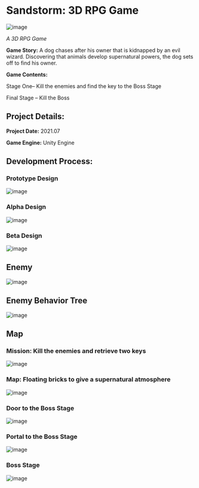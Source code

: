 # Sandstorm: 3D RPG Game

![image](https://user-images.githubusercontent.com/57009810/161730230-d6221867-0132-483c-9224-a1ae329204ec.png)

_A 3D RPG Game_

**Game Story:** A dog chases after his owner that is kidnapped by an evil wizard. Discovering that animals develop supernatural powers, the dog sets off to find his owner.  


**Game Contents:** 

Stage One– Kill the enemies and find the key to the Boss Stage

Final Stage – Kill the Boss

<h2>Project Details:</h2>

**Project Date:** 2021.07

**Game Engine:** Unity Engine

<h2>Development Process:</h2>

<h3>Prototype Design</h3>

![image](https://user-images.githubusercontent.com/57009810/161484052-5367986c-4241-4c5e-a015-275bf734a32f.png)

<h3>Alpha Design</h3>

![image](https://user-images.githubusercontent.com/57009810/161484333-45a946f8-83d0-41b2-a88e-317e465198bf.png)

<h3>Beta Design</h3>

![image](https://user-images.githubusercontent.com/57009810/161484498-d7b0ec1c-a44f-4858-8a0c-101d8cb31113.png)

<h2>Enemy</h2>

![image](https://s3.us-west-2.amazonaws.com/secure.notion-static.com/4f9ca189-a89b-471f-9761-af29c0d3b67a/Screen_Shot_2021-12-29_at_11.52.54_PM.png?X-Amz-Algorithm=AWS4-HMAC-SHA256&X-Amz-Content-Sha256=UNSIGNED-PAYLOAD&X-Amz-Credential=AKIAT73L2G45EIPT3X45%2F20220404%2Fus-west-2%2Fs3%2Faws4_request&X-Amz-Date=20220404T061820Z&X-Amz-Expires=86400&X-Amz-Signature=9828e6c79f481dfca1bcb0b1c53b668d047bcd4e90f7e244cce291b653da2266&X-Amz-SignedHeaders=host&response-content-disposition=filename%20%3D%22Screen%2520Shot%25202021-12-29%2520at%252011.52.54%2520PM.png%22&x-id=GetObject)

<h2>Enemy Behavior Tree</h2>

![image](https://user-images.githubusercontent.com/57009810/161484567-f04e79ca-ba47-4917-93b9-08c21cae4b32.png)


<h2>Map</h2>

<h3>Mission: Kill the enemies and retrieve two keys</h3>

![image](https://user-images.githubusercontent.com/57009810/161485067-4f4ab273-58f1-4286-b0a2-7409329867c7.png)

<h3>Map: Floating bricks to give a supernatural atmosphere</h3>

![image](https://s3.us-west-2.amazonaws.com/secure.notion-static.com/a6fcb4ce-9efd-4127-9a43-60ddee420327/Untitled.png?X-Amz-Algorithm=AWS4-HMAC-SHA256&X-Amz-Content-Sha256=UNSIGNED-PAYLOAD&X-Amz-Credential=AKIAT73L2G45EIPT3X45%2F20220404%2Fus-west-2%2Fs3%2Faws4_request&X-Amz-Date=20220404T062210Z&X-Amz-Expires=86400&X-Amz-Signature=86a352bf35624900bbb705edcfe147bb198112e3f00a4e69377a4da775f3677e&X-Amz-SignedHeaders=host&response-content-disposition=filename%20%3D%22Untitled.png%22&x-id=GetObject)

<h3>Door to the Boss Stage</h3>

![image](https://s3.us-west-2.amazonaws.com/secure.notion-static.com/fed7b063-e575-4129-b5e3-2fe347368471/Untitled.png?X-Amz-Algorithm=AWS4-HMAC-SHA256&X-Amz-Content-Sha256=UNSIGNED-PAYLOAD&X-Amz-Credential=AKIAT73L2G45EIPT3X45%2F20220404%2Fus-west-2%2Fs3%2Faws4_request&X-Amz-Date=20220404T062218Z&X-Amz-Expires=86400&X-Amz-Signature=1e16ee8c0817fd7eff530e40307033c63e8b4fa822368d7149f7c86a0dc57eaa&X-Amz-SignedHeaders=host&response-content-disposition=filename%20%3D%22Untitled.png%22&x-id=GetObject)

<h3>Portal to the Boss Stage</h3>

![image](https://user-images.githubusercontent.com/57009810/161730623-17762787-85bf-48c0-a86b-3c0fa8e35d60.png)

<h3>Boss Stage</h3>

![image](https://s3.us-west-2.amazonaws.com/secure.notion-static.com/1b4d7ab0-5687-48e9-8c37-03d5b0f8eebe/Untitled.png?X-Amz-Algorithm=AWS4-HMAC-SHA256&X-Amz-Content-Sha256=UNSIGNED-PAYLOAD&X-Amz-Credential=AKIAT73L2G45EIPT3X45%2F20220404%2Fus-west-2%2Fs3%2Faws4_request&X-Amz-Date=20220404T062222Z&X-Amz-Expires=86400&X-Amz-Signature=ad0f00df049f83a22f1b885fc8d378e01afd7b23af147012f4f49ed2807cf8ed&X-Amz-SignedHeaders=host&response-content-disposition=filename%20%3D%22Untitled.png%22&x-id=GetObject)


